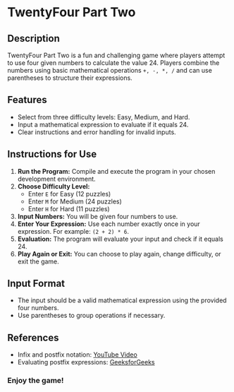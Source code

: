 # TwentyFour Part Two

## Description
TwentyFour Part Two is a fun and challenging game where players attempt to use four given numbers to calculate the value 24. Players combine the numbers using basic mathematical operations `+, -, *, /` and can use parentheses to structure their expressions.

## Features
- Select from three difficulty levels: Easy, Medium, and Hard.
- Input a mathematical expression to evaluate if it equals 24.
- Clear instructions and error handling for invalid inputs.

## Instructions for Use
1. **Run the Program:** Compile and execute the program in your chosen development environment.
2. **Choose Difficulty Level:**
   - Enter `E` for Easy (12 puzzles)
   - Enter `M` for Medium (24 puzzles)
   - Enter `H` for Hard (11 puzzles)
3. **Input Numbers:** You will be given four numbers to use.
4. **Enter Your Expression:** Use each number exactly once in your expression. For example: `(2 + 2) * 6`.
5. **Evaluation:** The program will evaluate your input and check if it equals 24.
6. **Play Again or Exit:** You can choose to play again, change difficulty, or exit the game.

## Input Format
- The input should be a valid mathematical expression using the provided four numbers.
- Use parentheses to group operations if necessary.

## References
- Infix and postfix notation: [YouTube Video](https://www.youtube.com/watch?v=Xn3FdGEOdHo)
- Evaluating postfix expressions: [GeeksforGeeks](https://www.geeksforgeeks.org/evaluation-of-postfix-expression/)

### Enjoy the game!
